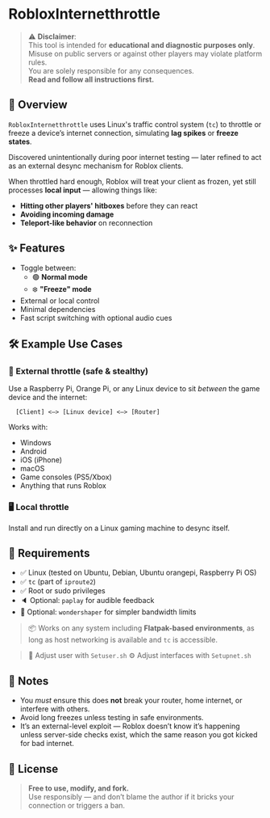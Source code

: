 # RobloxInternetthrottle

> ⚠️ **Disclaimer**:  
> This tool is intended for **educational and diagnostic purposes only**.  
> Misuse on public servers or against other players may violate platform rules.  
> You are solely responsible for any consequences.  
> **Read and follow all instructions first.**

## 🧠 Overview

`RobloxInternetthrottle` uses Linux's traffic control system (`tc`) to throttle or freeze a device’s internet connection, simulating **lag spikes** or **freeze states**.

Discovered unintentionally during poor internet testing — later refined to act as an external desync mechanism for Roblox clients.

When throttled hard enough, Roblox will treat your client as frozen, yet still processes **local input** — allowing things like:

- **Hitting other players' hitboxes** before they can react  
- **Avoiding incoming damage**  
- **Teleport-like behavior** on reconnection

## ✨ Features

- Toggle between:
  - 🟢 **Normal mode**
  - ❄️ **"Freeze" mode**
- External or local control
- Minimal dependencies
- Fast script switching with optional audio cues

## 🛠 Example Use Cases

### 🔌 External throttle (safe & stealthy)
Use a Raspberry Pi, Orange Pi, or any Linux device to sit *between* the game device and the internet:

```
  [Client] <—> [Linux device] <—> [Router]
```

Works with:
- Windows
- Android
- iOS (iPhone)
- macOS
- Game consoles (PS5/Xbox)
- Anything that runs Roblox

### 🖥 Local throttle
Install and run directly on a Linux gaming machine to desync itself.

## 🧩 Requirements

- ✅ Linux (tested on Ubuntu, Debian, Ubuntu orangepi, Raspberry Pi OS)
- ✅ `tc` (part of `iproute2`)  
- ✅ Root or sudo privileges
- 🔈 Optional: `paplay` for audible feedback
- 🧠 Optional: `wondershaper` for simpler bandwidth limits

> 📦 Works on any system including **Flatpak-based environments**, as long as host networking is available and `tc` is accessible.

> 👤 Adjust user with `Setuser.sh`
> ⚙️ Adjust interfaces with `Setupnet.sh`

## 🧠 Notes

- You *must* ensure this does **not** break your router, home internet, or interfere with others.
- Avoid long freezes unless testing in safe environments.
- It’s an external-level exploit — Roblox doesn’t know it’s happening unless server-side checks exist, which the same reason you got kicked for bad internet.

## 🪪 License

> **Free to use, modify, and fork.**  
> Use responsibly — and don’t blame the author if it bricks your connection or triggers a ban.
